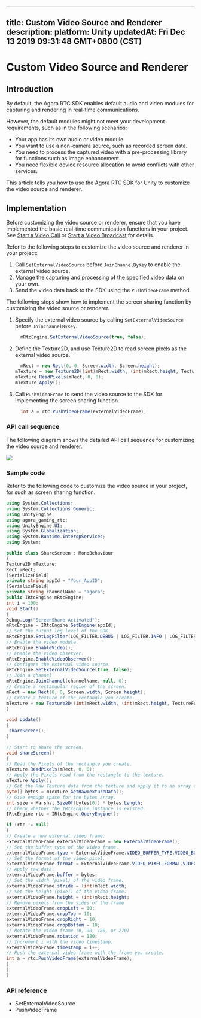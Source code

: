 
---
title: Custom Video Source and Renderer
description: 
platform: Unity
updatedAt: Fri Dec 13 2019 09:31:48 GMT+0800 (CST)
---
# Custom Video Source and Renderer
## Introduction

By default, the Agora RTC SDK enables default audio and video modules for capturing and rendering in real-time communications.

However, the default modules might not meet your development requirements, such as in the following scenarios:

- Your app has its own audio or video module.
- You want to use a non-camera source, such as recorded screen data.
- You need to process the captured video with a pre-processing library for functions such as image enhancement.
- You need flexible device resource allocation to avoid conflicts with other services.

This article tells you how to use the Agora RTC SDK for Unity to customize the video source and renderer.

## Implementation

Before customizing the video source or renderer, ensure that you have implemented the basic real-time communication functions in your project. See [Start a Video Call](https://docs.agora.io/en/Video/start_call_unity?platform=Unity) or [Start a Video Broadcast](https://docs.agora.io/en/Interactive%20Broadcast/start_live_unity?platform=Unity) for details.

Refer to the following steps to customize the video source and renderer in your project:

1. Call `SetExternalVideoSource` before `JoinChannelByKey` to enable the external video source.
2. Manage the capturing and processing of the specified video data on your own.
3. Send the video data back to the SDK using the `PushVideoFrame` method.

The following steps show how to implement the screen sharing function by customizing the video source or renderer.

1. Specify the external video source by calling `SetExternalVideoSource` before `JoinChannelByKey`.

   ```C#
	 mRtcEngine.SetExternalVideoSource(true, false);
	 ```

2. Define the Texture2D, and use Texture2D to read screen pixels as the external video source.

   ```C#
 	 mRect = new Rect(0, 0, Screen.width, Screen.height);
   mTexture = new Texture2D((int)mRect.width, (int)mRect.height, TextureFormat.RGBA32, false);
   mTexture.ReadPixels(mRect, 0, 0);
   mTexture.Apply();
	 ```
   
3. Call `PushVideoFrame` to send the video source to the SDK for implementing the screen sharing function.

   ```C#
	 int a = rtc.PushVideoFrame(externalVideoFrame);
	 ```
   

### API call sequence

The following diagram shows the detailed API call sequence for customizing the video source and renderer.

![](https://web-cdn.agora.io/docs-files/1576229371972)

### Sample code

Refer to the following code to customize the video source in your project, for such as screen sharing function.

```C#
using System.Collections;
using System.Collections.Generic;
using UnityEngine;
using agora_gaming_rtc;
using UnityEngine.UI;
using System.Globalization;
using System.Runtime.InteropServices;
using System;

public class ShareScreen : MonoBehaviour
{
Texture2D mTexture;
Rect mRect;
[SerializeField]
private string appId = "Your_AppID";
[SerializeField]
private string channelName = "agora";
public IRtcEngine mRtcEngine;
int i = 100;
void Start()
{
Debug.Log("ScreenShare Activated");
mRtcEngine = IRtcEngine.GetEngine(appId);
// Set the output log level of the SDK.
mRtcEngine.SetLogFilter(LOG_FILTER.DEBUG | LOG_FILTER.INFO | LOG_FILTER.WARNING | LOG_FILTER.ERROR | LOG_FILTER.CRITICAL);
// Enable the video module.
mRtcEngine.EnableVideo();
// Enable the video observer.
mRtcEngine.EnableVideoObserver();
// Configure the external video source.
mRtcEngine.SetExternalVideoSource(true, false);
// Join a channel
mRtcEngine.JoinChannel(channelName, null, 0);
// Create a rectangular region of the screen.
mRect = new Rect(0, 0, Screen.width, Screen.height);
// Create a texture of the rectangle you create.
mTexture = new Texture2D((int)mRect.width, (int)mRect.height, TextureFormat.RGBA32, false);
}

void Update()
{
 shareScreen();
}

// Start to share the screen.
void shareScreen()
{
// Read the Pixels of the rectangle you create.
mTexture.ReadPixels(mRect, 0, 0);
// Apply the Pixels read from the rectangle to the texture.
mTexture.Apply();
// Get the Raw Texture data from the texture and apply it to an array of bytes.
byte[] bytes = mTexture.GetRawTextureData();
// Give enough space for the bytes array.
int size = Marshal.SizeOf(bytes[0]) * bytes.Length;
// Check whether the IRtcEngine instance is existed.
IRtcEngine rtc = IRtcEngine.QueryEngine();

if (rtc != null)
{
// Create a new external video frame.
ExternalVideoFrame externalVideoFrame = new ExternalVideoFrame();
// Set the buffer type of the video frame.
externalVideoFrame.type = ExternalVideoFrame.VIDEO_BUFFER_TYPE.VIDEO_BUFFER_RAW_DATA;
// Set the format of the video pixel.
externalVideoFrame.format = ExternalVideoFrame.VIDEO_PIXEL_FORMAT.VIDEO_PIXEL_UNKNOWN;
// Apply raw data.
externalVideoFrame.buffer = bytes;
// Set the width (pixel) of the video frame.
externalVideoFrame.stride = (int)mRect.width;
// Set the height (pixel) of the video frame.
externalVideoFrame.height = (int)mRect.height;
// Remove pixels from the sides of the frame
externalVideoFrame.cropLeft = 10;
externalVideoFrame.cropTop = 10;
externalVideoFrame.cropRight = 10;
externalVideoFrame.cropBottom = 10;
// Rotate the video frame (0, 90, 180, or 270)
externalVideoFrame.rotation = 180;
// Increment i with the video timestamp.
externalVideoFrame.timestamp = i++;
// Push the external video frame with the frame you create.
int a = rtc.PushVideoFrame(externalVideoFrame);
}
}
}
```

### API reference

- SetExternalVideoSource
- PushVideoFrame
